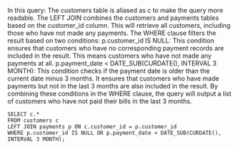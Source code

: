 In this query:
    The customers table is aliased as c to make the query more readable.
    The LEFT JOIN combines the customers and payments tables based on the customer_id column. This will retrieve all            customers, including those who have not made any payments.
    The WHERE clause filters the result based on two conditions:
        p.customer_id IS NULL: This condition ensures that customers who have no corresponding payment records are included in the result. This means customers who have not made any payments at all.
        p.payment_date < DATE_SUB(CURDATE(), INTERVAL 3 MONTH): This condition checks if the payment date is older than the current date minus 3 months. It ensures that customers who have made payments but not in the last 3 months are also included in the result.
By combining these conditions in the WHERE clause, the query will output a list of customers who have not paid their bills in the last 3 months.
```
SELECT c.*
FROM customers c
LEFT JOIN payments p ON c.customer_id = p.customer_id
WHERE p.customer_id IS NULL OR p.payment_date < DATE_SUB(CURDATE(), INTERVAL 3 MONTH);
```
